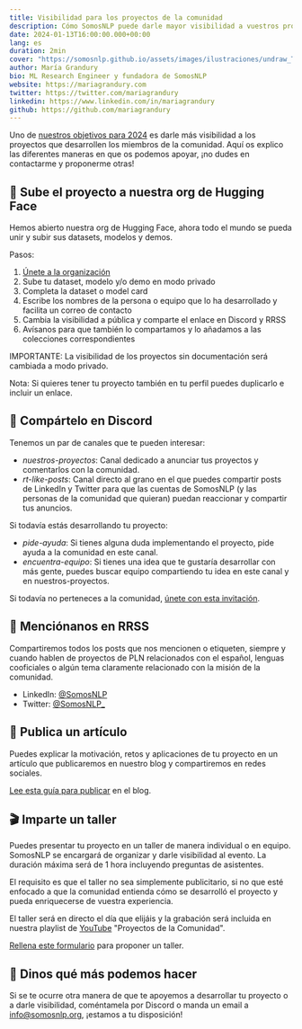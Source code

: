 ```yaml
---
title: Visibilidad para los proyectos de la comunidad
description: Cómo SomosNLP puede darle mayor visibilidad a vuestros proyectos
date: 2024-01-13T16:00:00.000+00:00
lang: es
duration: 2min
cover: "https://somosnlp.github.io/assets/images/ilustraciones/undraw_Traveling_re_weve.svg"
author: María Grandury
bio: ML Research Engineer y fundadora de SomosNLP
website: https://mariagrandury.com
twitter: https://twitter.com/mariagrandury
linkedin: https://www.linkedin.com/in/mariagrandury
github: https://github.com/mariagrandury
---
```


Uno de [nuestros objetivos para 2024](https://somosnlp.org/blog/nuestros-objetivos-para-2024) es darle más visibilidad a los proyectos que desarrollen los miembros de la comunidad. Aquí os explico las diferentes maneras en que os podemos apoyar, ¡no dudes en contactarme y proponerme otras!

## 🤗 Sube el proyecto a nuestra org de Hugging Face

Hemos abierto nuestra org de Hugging Face, ahora todo el mundo se pueda unir y subir sus datasets, modelos y demos. 

Pasos:
1. [Únete a la organización](https://huggingface.co/organizations/somosnlp/share/qgytUhPKvxVxsbZWTzVUAUSUnZmVXNPmjc)
2. Sube tu dataset, modelo y/o demo en modo privado
3. Completa la dataset o model card
4. Escribe los nombres de la persona o equipo que lo ha desarrollado y facilita un correo de contacto 
5. Cambia la visibilidad a pública y comparte el enlace en Discord y RRSS
6. Avísanos para que también lo compartamos y lo añadamos a las colecciones correspondientes

IMPORTANTE: La visibilidad de los proyectos sin documentación será cambiada a modo privado.

Nota: Si quieres tener tu proyecto también en tu perfil puedes duplicarlo e incluir un enlace. 

## 💛 Compártelo en Discord

Tenemos un par de canales que te pueden interesar:
- *nuestros-proyectos*: Canal dedicado a anunciar tus proyectos y comentarlos con la comunidad.
- *rt-like-posts*: Canal directo al grano en el que puedes compartir posts de LinkedIn y Twitter para que las cuentas de SomosNLP (y las personas de la comunidad que quieran) puedan reaccionar y compartir tus anuncios.

Si todavía estás desarrollando tu proyecto:
- *pide-ayuda*: Si tienes alguna duda implementando el proyecto, pide ayuda a la comunidad en este canal.
- *encuentra-equipo*: Si tienes una idea que te gustaría desarrollar con más gente, puedes buscar equipo compartiendo tu idea en este canal y en nuestros-proyectos.

Si todavía no perteneces a la comunidad, [únete con esta invitación](https://discord.com/invite/my8w7JUxZR).

## 📸 Menciónanos en RRSS

Compartiremos todos los posts que nos mencionen o etiqueten, siempre y cuando hablen de proyectos de PLN relacionados con el español, lenguas cooficiales o algún tema claramente relacionado con la misión de la comunidad.

- LinkedIn: [@SomosNLP](https://www.linkedin.com/company/somosnlp)
- Twitter: [@SomosNLP_](https://twitter.com/somosnlp_)

## 📝 Publica un artículo

Puedes explicar la motivación, retos y aplicaciones de tu proyecto en un artículo que publicaremos en nuestro blog y compartiremos en redes sociales.

[Lee esta guía para publicar](https://github.com/somosnlp/somosnlp.org#-contribuye-al-blog) en el blog.

## 🎬 Imparte un taller

Puedes presentar tu proyecto en un taller de manera individual o en equipo. SomosNLP se encargará de organizar y darle visibilidad al evento. La duración máxima será de 1 hora incluyendo preguntas de asistentes.

El requisito es que el taller no sea simplemente publicitario, si no que esté enfocado a que la comunidad entienda cómo se desarrolló el proyecto y pueda enriquecerse de vuestra experiencia.

El taller será en directo el día que elijáis y la grabación será incluida en nuestra playlist de [YouTube](https://www.youtube.com/c/somosnlp?sub_confirmation=1) "Proyectos de la Comunidad".

[Rellena este formulario](https://forms.gle/YpUvifDNLG6E56Cy9) para proponer un taller.

## 🙌 Dinos qué más podemos hacer

Si se te ocurre otra manera de que te apoyemos a desarrollar tu proyecto o a darle visibilidad, coméntamela por Discord o manda un email a info@somosnlp.org, ¡estamos a tu disposición!
